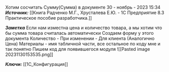 
Хотим сосчитать Сумму(Сумма) в документе
 30 - ноябрь - 2023  15:34 
***Источник:*** [[Книга Радченко М.Г., Хрусталева Е.Ю. - 1С Предприятие 8.3 Практическое пособие разработчика.]]

***Заметка*** 
Если нам изместна цена и количество товара, а мы хотим что бы сумма товара считалась автоматически
Создаем форму у этого документа
Количество - При изменении - Для клиента
(Аналогично Цена)
	Материалы - имя табличной части, все остальное по коду мне и так понятно
Пишем код для появившегося модуля 
![[Pasted image 20231130153535.png]]

***Ключи:*** [[1С_Конфигурация]]